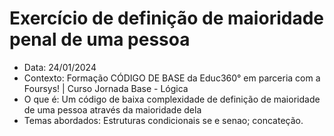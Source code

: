 # Exercício de definição de maioridade penal de uma pessoa

- Data: 24/01/2024
- Contexto: Formação CÓDIGO DE BASE da Educ360° em parceria com a Foursys! | Curso Jornada Base - Lógica
- O que é: Um código de baixa complexidade de definição de maioridade de uma pessoa através da maioridade dela
- Temas abordados: Estruturas condicionais se e senao; concateção.
